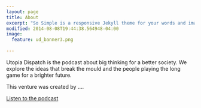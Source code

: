 ```yaml
---
layout: page
title: About
excerpt: "So Simple is a responsive Jekyll theme for your words and images."
modified: 2014-08-08T19:44:38.564948-04:00
image:
  feature: ud_banner3.png
  
---
```


Utopia Dispatch is the podcast about big thinking for a better society. We explore the ideas that break the mould and the people playing the long game for a brighter future.

This venture was created by ....

<a markdown="0" href="{{ site.url }}/episodes" class="btn">Listen to the podcast</a>

[^1]: Example: *domain.com/category-name/post-title*